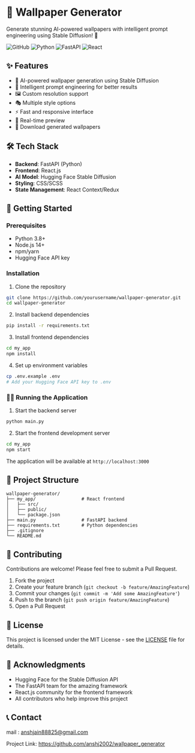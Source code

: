# 🎨 Wallpaper Generator

Generate stunning AI-powered wallpapers with intelligent prompt engineering using Stable Diffusion! 🚀

![GitHub](https://img.shields.io/github/license/yourusername/wallpaper-generator)
![Python](https://img.shields.io/badge/python-3.8%2B-blue)
![FastAPI](https://img.shields.io/badge/FastAPI-0.68%2B-green)
![React](https://img.shields.io/badge/React-18.0%2B-blue)

## ✨ Features

- 🤖 AI-powered wallpaper generation using Stable Diffusion
- 🎯 Intelligent prompt engineering for better results
- 🖼️ Custom resolution support
- 🎭 Multiple style options
- ⚡ Fast and responsive interface
- 🔄 Real-time preview
- 💾 Download generated wallpapers

## 🛠️ Tech Stack

- **Backend**: FastAPI (Python)
- **Frontend**: React.js
- **AI Model**: Hugging Face Stable Diffusion
- **Styling**: CSS/SCSS
- **State Management**: React Context/Redux

## 🚀 Getting Started

### Prerequisites

- Python 3.8+
- Node.js 14+
- npm/yarn
- Hugging Face API key

### Installation

1. Clone the repository
```bash
git clone https://github.com/yourusername/wallpaper-generator.git
cd wallpaper-generator
```

2. Install backend dependencies
```bash
pip install -r requirements.txt
```

3. Install frontend dependencies
```bash
cd my_app
npm install
```

4. Set up environment variables
```bash
cp .env.example .env
# Add your Hugging Face API key to .env
```

### 🏃‍♂️ Running the Application

1. Start the backend server
```bash
python main.py
```

2. Start the frontend development server
```bash
cd my_app
npm start
```

The application will be available at `http://localhost:3000`

## 📁 Project Structure

```
wallpaper-generator/
├── my_app/                 # React frontend
│   ├── src/
│   ├── public/
│   └── package.json
├── main.py                 # FastAPI backend
├── requirements.txt        # Python dependencies
├── .gitignore
└── README.md
```

## 🤝 Contributing

Contributions are welcome! Please feel free to submit a Pull Request.

1. Fork the project
2. Create your feature branch (`git checkout -b feature/AmazingFeature`)
3. Commit your changes (`git commit -m 'Add some AmazingFeature'`)
4. Push to the branch (`git push origin feature/AmazingFeature`)
5. Open a Pull Request

## 📝 License

This project is licensed under the MIT License - see the [LICENSE](LICENSE) file for details.

## 🙏 Acknowledgments

- Hugging Face for the Stable Diffusion API
- The FastAPI team for the amazing framework
- React.js community for the frontend framework
- All contributors who help improve this project

## 📞 Contact

mail : anshjain88825@gmail.com

Project Link: https://github.com/anshj2002/wallpaper_generator

